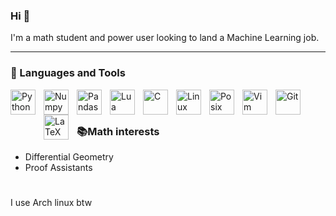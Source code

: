 ### Hi  👋

I'm a math student and power user looking to land a Machine Learning job.

<!--
TODO: add the following
- 🔭 I’m currently working on ...
- 🌱 I’m currently learning ...
- 👯 I’m looking to collaborate on ...
- 🤔 I’m looking for help with ...
- 💬 Ask me about ...
- 📫 How to reach me: ...
- 😄 Pronouns: ...
- ⚡ Fun fact: ...
-->
---

### 🧰 Languages and Tools
<img align="left" style="padding-right:10px;padding-bottom:50px;" alt="Python" width="40px"
src="https://cdn.jsdelivr.net/gh/devicons/devicon/icons/python/python-original.svg" />

<img align="left" style="padding-right:10px;" alt="Numpy" width="40px"
src="https://cdn.jsdelivr.net/gh/devicons/devicon/icons/numpy/numpy-original.svg" />

<img align="left" style="padding-right:10px;" alt="Pandas" width="40px"
src="https://cdn.jsdelivr.net/gh/devicons/devicon/icons/pandas/pandas-original.svg" />

<img align="left" style="padding-right:10px;" alt="Lua" width="40px"
src="https://cdn.jsdelivr.net/gh/devicons/devicon/icons/lua/lua-original.svg" />

<img align="left" style="padding-right:10px;" alt="C" width="40px"
src="https://cdn.jsdelivr.net/gh/devicons/devicon/icons/c/c-original.svg" />

<img align="left" style="padding-right:10px;" alt="Linux" width="40px"
src="https://cdn.jsdelivr.net/gh/devicons/devicon/icons/linux/linux-original.svg" />

<img align="left" style="padding-right:10px;" alt="Posix shell" width="40px"
src="https://cdn.jsdelivr.net/gh/devicons/devicon/icons/bash/bash-original.svg" />

<img align="left" style="padding-right:10px;" alt="Vim" width="40px"
src="https://cdn.jsdelivr.net/gh/devicons/devicon/icons/vim/vim-plain.svg" />

<img align="left" style="padding-right:10px;" alt="Git" width="40px"
src="https://cdn.jsdelivr.net/gh/devicons/devicon/icons/git/git-original.svg" />

<img align="left" style="padding-right:10px;" alt="LaTeX" width="40px"
src="https://cdn.jsdelivr.net/gh/devicons/devicon/icons/latex/latex-original.svg" />
<br>
# 

### 📚Math interests
+ Differential Geometry
+ Proof Assistants


#
I use Arch linux btw
